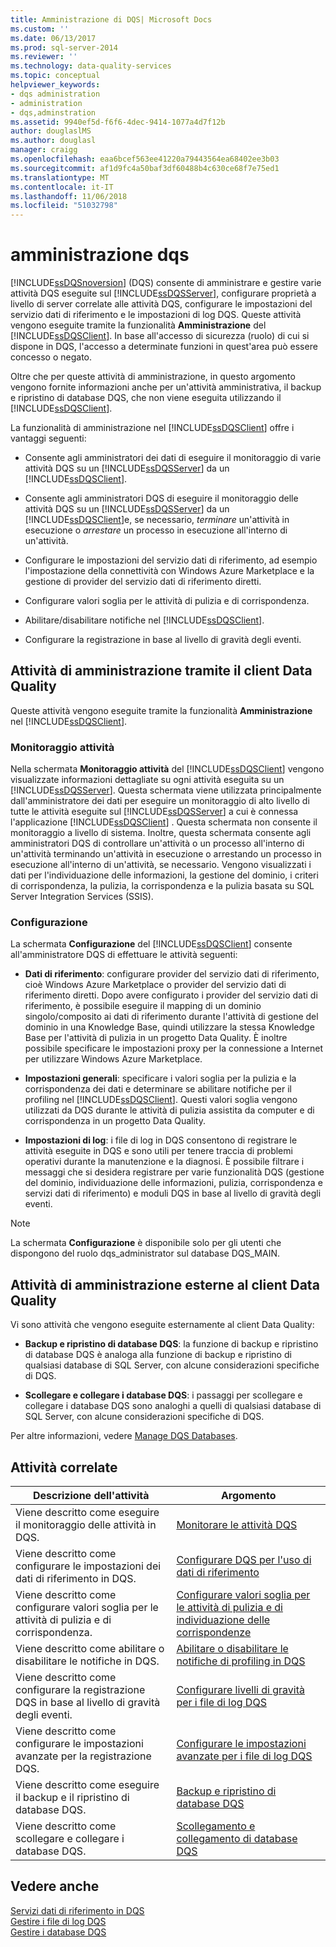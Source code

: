 ```yaml
---
title: Amministrazione di DQS| Microsoft Docs
ms.custom: ''
ms.date: 06/13/2017
ms.prod: sql-server-2014
ms.reviewer: ''
ms.technology: data-quality-services
ms.topic: conceptual
helpviewer_keywords:
- dqs administration
- administration
- dqs,adminstration
ms.assetid: 9940ef5d-f6f6-4dec-9414-1077a4d7f12b
author: douglaslMS
ms.author: douglasl
manager: craigg
ms.openlocfilehash: eaa6bcef563ee41220a79443564ea68402ee3b03
ms.sourcegitcommit: af1d9fc4a50baf3df60488b4c630ce68f7e75ed1
ms.translationtype: MT
ms.contentlocale: it-IT
ms.lasthandoff: 11/06/2018
ms.locfileid: "51032798"
---
```

# <a name="dqs-administration"></a>amministrazione dqs
  [!INCLUDE[ssDQSnoversion](../includes/ssdqsnoversion-md.md)] (DQS) consente di amministrare e gestire varie attività DQS eseguite sul [!INCLUDE[ssDQSServer](../includes/ssdqsserver-md.md)], configurare proprietà a livello di server correlate alle attività DQS, configurare le impostazioni del servizio dati di riferimento e le impostazioni di log DQS. Queste attività vengono eseguite tramite la funzionalità **Amministrazione** del [!INCLUDE[ssDQSClient](../includes/ssdqsclient-md.md)]. In base all'accesso di sicurezza (ruolo) di cui si dispone in DQS, l'accesso a determinate funzioni in quest'area può essere concesso o negato.  
  
 Oltre che per queste attività di amministrazione, in questo argomento vengono fornite informazioni anche per un'attività amministrativa, il backup e ripristino di database DQS, che non viene eseguita utilizzando il [!INCLUDE[ssDQSClient](../includes/ssdqsclient-md.md)].  
  
 La funzionalità di amministrazione nel [!INCLUDE[ssDQSClient](../includes/ssdqsclient-md.md)] offre i vantaggi seguenti:  
  
-   Consente agli amministratori dei dati di eseguire il monitoraggio di varie attività DQS su un [!INCLUDE[ssDQSServer](../includes/ssdqsserver-md.md)] da un [!INCLUDE[ssDQSClient](../includes/ssdqsclient-md.md)].  
  
-   Consente agli amministratori DQS di eseguire il monitoraggio delle attività DQS su un [!INCLUDE[ssDQSServer](../includes/ssdqsserver-md.md)] da un [!INCLUDE[ssDQSClient](../includes/ssdqsclient-md.md)]e, se necessario, *terminare* un'attività in esecuzione o *arrestare* un processo in esecuzione all'interno di un'attività.  
  
-   Configurare le impostazioni del servizio dati di riferimento, ad esempio l'impostazione della connettività con Windows Azure Marketplace e la gestione di provider del servizio dati di riferimento diretti.  
  
-   Configurare valori soglia per le attività di pulizia e di corrispondenza.  
  
-   Abilitare/disabilitare notifiche nel [!INCLUDE[ssDQSClient](../includes/ssdqsclient-md.md)].  
  
-   Configurare la registrazione in base al livello di gravità degli eventi.  
  
##  <a name="AdminUsingClent"></a> Attività di amministrazione tramite il client Data Quality  
 Queste attività vengono eseguite tramite la funzionalità **Amministrazione** nel [!INCLUDE[ssDQSClient](../includes/ssdqsclient-md.md)].  
  
### <a name="activity-monitoring"></a>Monitoraggio attività  
 Nella schermata **Monitoraggio attività** del [!INCLUDE[ssDQSClient](../includes/ssdqsclient-md.md)] vengono visualizzate informazioni dettagliate su ogni attività eseguita su un [!INCLUDE[ssDQSServer](../includes/ssdqsserver-md.md)]. Questa schermata viene utilizzata principalmente dall'amministratore dei dati per eseguire un monitoraggio di alto livello di tutte le attività eseguite sul [!INCLUDE[ssDQSServer](../includes/ssdqsserver-md.md)] a cui è connessa l'applicazione [!INCLUDE[ssDQSClient](../includes/ssdqsclient-md.md)] . Questa schermata non consente il monitoraggio a livello di sistema. Inoltre, questa schermata consente agli amministratori DQS di controllare un'attività o un processo all'interno di un'attività terminando un'attività in esecuzione o arrestando un processo in esecuzione all'interno di un'attività, se necessario. Vengono visualizzati i dati per l'individuazione delle informazioni, la gestione del dominio, i criteri di corrispondenza, la pulizia, la corrispondenza e la pulizia basata su SQL Server Integration Services (SSIS).  
  
### <a name="configuration"></a>Configurazione  
 La schermata **Configurazione** del [!INCLUDE[ssDQSClient](../includes/ssdqsclient-md.md)] consente all'amministratore DQS di effettuare le attività seguenti:  
  
-   **Dati di riferimento**: configurare provider del servizio dati di riferimento, cioè Windows Azure Marketplace o provider del servizio dati di riferimento diretti. Dopo avere configurato i provider del servizio dati di riferimento, è possibile eseguire il mapping di un dominio singolo/composito ai dati di riferimento durante l'attività di gestione del dominio in una Knowledge Base, quindi utilizzare la stessa Knowledge Base per l'attività di pulizia in un progetto Data Quality. È inoltre possibile specificare le impostazioni proxy per la connessione a Internet per utilizzare Windows Azure Marketplace.  
  
-   **Impostazioni generali**: specificare i valori soglia per la pulizia e la corrispondenza dei dati e determinare se abilitare notifiche per il profiling nel [!INCLUDE[ssDQSClient](../includes/ssdqsclient-md.md)]. Questi valori soglia vengono utilizzati da DQS durante le attività di pulizia assistita da computer e di corrispondenza in un progetto Data Quality.  
  
-   **Impostazioni di log**: i file di log in DQS consentono di registrare le attività eseguite in DQS e sono utili per tenere traccia di problemi operativi durante la manutenzione e la diagnosi. È possibile filtrare i messaggi che si desidera registrare per varie funzionalità DQS (gestione del dominio, individuazione delle informazioni, pulizia, corrispondenza e servizi dati di riferimento) e moduli DQS in base al livello di gravità degli eventi.  
  
> [!NOTE]  
>  La schermata **Configurazione** è disponibile solo per gli utenti che dispongono del ruolo dqs_administrator sul database DQS_MAIN.  
  
##  <a name="AdminOutsideClient"></a> Attività di amministrazione esterne al client Data Quality  
 Vi sono attività che vengono eseguite esternamente al client Data Quality:  
  
-   **Backup e ripristino di database DQS**: la funzione di backup e ripristino di database DQS è analoga alla funzione di backup e ripristino di qualsiasi database di SQL Server, con alcune considerazioni specifiche di DQS.  
  
-   **Scollegare e collegare i database DQS**: i passaggi per scollegare e collegare i database DQS sono analoghi a quelli di qualsiasi database di SQL Server, con alcune considerazioni specifiche di DQS.  
  
 Per altre informazioni, vedere [Manage DQS Databases](../../2014/data-quality-services/manage-dqs-databases.md).  
  
## <a name="related-tasks"></a>Attività correlate  
  
|Descrizione dell'attività|Argomento|  
|----------------------|-----------|  
|Viene descritto come eseguire il monitoraggio delle attività in DQS.|[Monitorare le attività DQS](../../2014/data-quality-services/monitor-dqs-activities.md)|  
|Viene descritto come configurare le impostazioni dei dati di riferimento in DQS.|[Configurare DQS per l'uso di dati di riferimento](../../2014/data-quality-services/configure-dqs-to-use-reference-data.md)|  
|Viene descritto come configurare valori soglia per le attività di pulizia e di corrispondenza.|[Configurare valori soglia per le attività di pulizia e di individuazione delle corrispondenze](../../2014/data-quality-services/configure-threshold-values-for-cleansing-and-matching.md)|  
|Viene descritto come abilitare o disabilitare le notifiche in DQS.|[Abilitare o disabilitare le notifiche di profiling in DQS](../../2014/data-quality-services/enable-or-disable-profiling-notifications-in-dqs.md)|  
|Viene descritto come configurare la registrazione DQS in base al livello di gravità degli eventi.|[Configurare livelli di gravità per i file di log DQS](../../2014/data-quality-services/configure-severity-levels-for-dqs-log-files.md)|  
|Viene descritto come configurare le impostazioni avanzate per la registrazione DQS.|[Configurare le impostazioni avanzate per i file di log DQS](../../2014/data-quality-services/configure-advanced-settings-for-dqs-log-files.md)|  
|Viene descritto come eseguire il backup e il ripristino di database DQS.|[Backup e ripristino di database DQS](../../2014/data-quality-services/backing-up-and-restoring-dqs-databases.md)|  
|Viene descritto come scollegare e collegare i database DQS.|[Scollegamento e collegamento di database DQS](../../2014/data-quality-services/detaching-and-attaching-dqs-databases.md)|  
  
## <a name="see-also"></a>Vedere anche  
 [Servizi dati di riferimento in DQS](../../2014/data-quality-services/reference-data-services-in-dqs.md)   
 [Gestire i file di log DQS](../../2014/data-quality-services/manage-dqs-log-files.md)   
 [Gestire i database DQS](../../2014/data-quality-services/manage-dqs-databases.md)  
  
  
